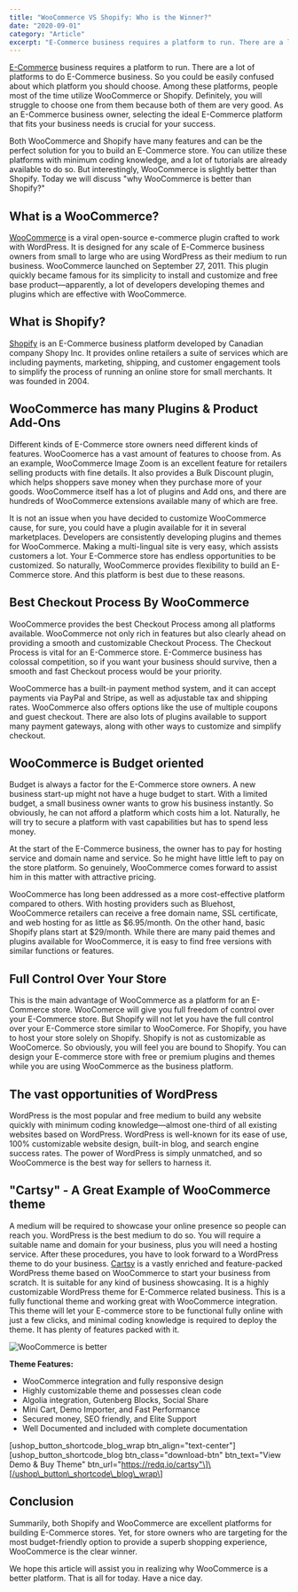```yaml
---
title: "WooCommerce VS Shopify: Who is the Winner?"
date: "2020-09-01"
category: "Article"
excerpt: "E-Commerce business requires a platform to run. There are a lot of platforms to do E-Commerce business. So you could be easily confused about which platform you should choose. Among these platforms, people most of the time utilize WooCommerce or Shopify. Definitely, you will struggle to choose one from them because both of them are"
---
```


[E-Commerce](<https://searchcio.techtarget.com/definition/e-commerce#:~:text=E%2Dcommerce%20(electronic%20commerce)%20is%20the%20buying%20and%20selling,or%20consumer%2Dto%2Dbusiness.>) business requires a platform to run. There are a lot of platforms to do E-Commerce business. So you could be easily confused about which platform you should choose. Among these platforms, people most of the time utilize WooCommerce or Shopify. Definitely, you will struggle to choose one from them because both of them are very good. As an E-Commerce business owner, selecting the ideal E-Commerce platform that fits your business needs is crucial for your success.

Both WooCommerce and Shopify have many features and can be the perfect solution for you to build an E-Commerce store. You can utilize these platforms with minimum coding knowledge, and a lot of tutorials are already available to do so. But interestingly, WooCommerce is slightly better than Shopify. Today we will discuss "why WooCommerce is better than Shopify?"

## What is a WooCommerce?

[WooCommerce](https://en.wikipedia.org/wiki/WooCommerce) is a viral open-source e-commerce plugin crafted to work with WordPress. It is designed for any scale of E-Commerce business owners from small to large who are using WordPress as their medium to run business. WooCommerce launched on September 27, 2011. This plugin quickly became famous for its simplicity to install and customize and free base product—apparently, a lot of developers developing themes and plugins which are effective with WooCommerce.

## What is Shopify?

[Shopify](https://en.wikipedia.org/wiki/Shopify) is an E-Commerce business platform developed by Canadian company Shopy Inc. It provides online retailers a suite of services which are including payments, marketing, shipping, and customer engagement tools to simplify the process of running an online store for small merchants. It was founded in 2004.

## WooCommerce has many Plugins & Product Add-Ons

Different kinds of E-Commerce store owners need different kinds of features. WooCoomerce has a vast amount of features to choose from. As an example, WooCommerce Image Zoom is an excellent feature for retailers selling products with fine details. It also provides a Bulk Discount plugin, which helps shoppers save money when they purchase more of your goods. WooCommerce itself has a lot of plugins and Add ons, and there are hundreds of WooCommerce extensions available many of which are free.

It is not an issue when you have decided to customize WooCommerce cause, for sure, you could have a plugin available for it in several marketplaces. Developers are consistently developing plugins and themes for WooCommerce. Making a multi-lingual site is very easy, which assists customers a lot. Your E-Commerce store has endless opportunities to be customized. So naturally, WooCommerce provides flexibility to build an E-Commerce store. And this platform is best due to these reasons.

## Best Checkout Process By WooCommerce

WooCommerce provides the best Checkout Process among all platforms available. WooCommerce not only rich in features but also clearly ahead on providing a smooth and customizable Checkout Process. The Checkout Process is vital for an E-Commerce store. E-Commerce business has colossal competition, so if you want your business should survive, then a smooth and fast Checkout process would be your priority.

WooCommerce has a built-in payment method system, and it can accept payments via PayPal and Stripe, as well as adjustable tax and shipping rates. WooCommerce also offers options like the use of multiple coupons and guest checkout. There are also lots of plugins available to support many payment gateways, along with other ways to customize and simplify checkout.

## WooCommerce is Budget oriented

Budget is always a factor for the E-Commerce store owners. A new business start-up might not have a huge budget to start. With a limited budget, a small business owner wants to grow his business instantly. So obviously, he can not afford a platform which costs him a lot. Naturally, he will try to secure a platform with vast capabilities but has to spend less money.

At the start of the E-Commerce business, the owner has to pay for hosting service and domain name and service. So he might have little left to pay on the store platform. So genuinely, WooCommerce comes forward to assist him in this matter with attractive pricing.

WooCommerce has long been addressed as a more cost-effective platform compared to others. With hosting providers such as Bluehost, WooCommerce retailers can receive a free domain name, SSL certificate, and web hosting for as little as $6.95/month. On the other hand, basic Shopify plans start at $29/month. While there are many paid themes and plugins available for WooCommerce, it is easy to find free versions with similar functions or features.

## Full Control Over Your Store

This is the main advantage of WooCommerce as a platform for an E-Commerce store. WooComerce will give you full freedom of control over your E-Commerce store. But Shopify will not let you have the full control over your E-Commerce store similar to WooComerce. For Shopify, you have to host your store solely on Shopify. Shopify is not as customizable as WooComerce. So obviously, you will feel you are bound to Shopify. You can design your E-commerce store with free or premium plugins and themes while you are using WooCommerce as the business platform.

## The vast opportunities of WordPress

WordPress is the most popular and free medium to build any website quickly with minimum coding knowledge—almost one-third of all existing websites based on WordPress. WordPress is well-known for its ease of use, 100% customizable website design, built-in blog, and search engine success rates. The power of WordPress is simply unmatched, and so WooCommerce is the best way for sellers to harness it.

## "Cartsy" - A Great Example of WooCommerce theme

A medium will be required to showcase your online presence so people can reach you. WordPress is the best medium to do so. You will require a suitable name and domain for your business, plus you will need a hosting service. After these procedures, you have to look forward to a WordPress theme to do your business. [Cartsy](https://redq.io/cartsy) is a vastly enriched and feature-packed WordPress theme based on WooCommerce to start your business from scratch. It is suitable for any kind of business showcasing. It is a highly customizable WordPress theme for E-Commerce related business. This is a fully functional theme and working great with WooCommerce integration. This theme will let your E-commerce store to be functional fully online with just a few clicks, and minimal coding knowledge is required to deploy the theme. It has plenty of features packed with it.

![WooCommerce is better](/assets/blog/images/Cartsy.png "WooCommerce is better")

**Theme Features:**

- WooCommerce integration and fully responsive design
- Highly customizable theme and possesses clean code
- Algolia integration, Gutenberg Blocks, Social Share
- Mini Cart, Demo Importer, and Fast Performance
- Secured money, SEO friendly, and Elite Support
- Well Documented and included with complete documentation

\[ushop_button_shortcode_blog_wrap btn_align="text-center"\]\[ushop_button_shortcode_blog btn_class="download-btn" btn_text="View Demo & Buy Theme" btn_url="https://redq.io/cartsy"\]\[/ushop\_button\_shortcode\_blog\_wrap\]

## Conclusion

Summarily, both Shopify and WooCommerce are excellent platforms for building E-Commerce stores. Yet, for store owners who are targeting for the most budget-friendly option to provide a superb shopping experience, WooCommerce is the clear winner.

We hope this article will assist you in realizing why WooCommerce is a better platform. That is all for today. Have a nice day.
